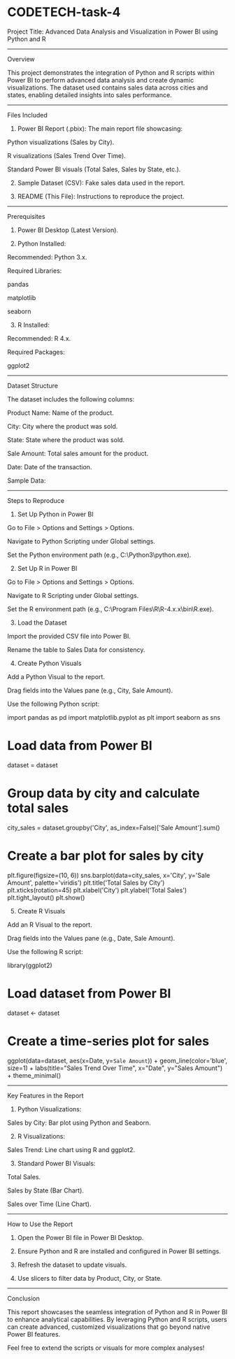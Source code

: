 # CODETECH-task-4



Project Title: Advanced Data Analysis and Visualization in Power BI using Python and R


---

Overview

This project demonstrates the integration of Python and R scripts within Power BI to perform advanced data analysis and create dynamic visualizations. The dataset used contains sales data across cities and states, enabling detailed insights into sales performance.


---

Files Included

1. Power BI Report (.pbix): The main report file showcasing:

Python visualizations (Sales by City).

R visualizations (Sales Trend Over Time).

Standard Power BI visuals (Total Sales, Sales by State, etc.).



2. Sample Dataset (CSV): Fake sales data used in the report.


3. README (This File): Instructions to reproduce the project.




---

Prerequisites

1. Power BI Desktop (Latest Version).


2. Python Installed:

Recommended: Python 3.x.

Required Libraries:

pandas

matplotlib

seaborn




3. R Installed:

Recommended: R 4.x.

Required Packages:

ggplot2






---

Dataset Structure

The dataset includes the following columns:

Product Name: Name of the product.

City: City where the product was sold.

State: State where the product was sold.

Sale Amount: Total sales amount for the product.

Date: Date of the transaction.


Sample Data:


---

Steps to Reproduce

1. Set Up Python in Power BI

Go to File > Options and Settings > Options.

Navigate to Python Scripting under Global settings.

Set the Python environment path (e.g., C:\Python3\python.exe).


2. Set Up R in Power BI

Go to File > Options and Settings > Options.

Navigate to R Scripting under Global settings.

Set the R environment path (e.g., C:\Program Files\R\R-4.x.x\bin\R.exe).


3. Load the Dataset

Import the provided CSV file into Power BI.

Rename the table to Sales Data for consistency.


4. Create Python Visuals

Add a Python Visual to the report.

Drag fields into the Values pane (e.g., City, Sale Amount).

Use the following Python script:

import pandas as pd
import matplotlib.pyplot as plt
import seaborn as sns

# Load data from Power BI
dataset = dataset

# Group data by city and calculate total sales
city_sales = dataset.groupby('City', as_index=False)['Sale Amount'].sum()

# Create a bar plot for sales by city
plt.figure(figsize=(10, 6))
sns.barplot(data=city_sales, x='City', y='Sale Amount', palette='viridis')
plt.title('Total Sales by City')
plt.xticks(rotation=45)
plt.xlabel('City')
plt.ylabel('Total Sales')
plt.tight_layout()
plt.show()


5. Create R Visuals

Add an R Visual to the report.

Drag fields into the Values pane (e.g., Date, Sale Amount).

Use the following R script:

library(ggplot2)

# Load dataset from Power BI
dataset <- dataset

# Create a time-series plot for sales
ggplot(data=dataset, aes(x=Date, y=`Sale Amount`)) +
  geom_line(color='blue', size=1) +
  labs(title="Sales Trend Over Time", x="Date", y="Sales Amount") +
  theme_minimal()



---

Key Features in the Report

1. Python Visualizations:

Sales by City: Bar plot using Python and Seaborn.



2. R Visualizations:

Sales Trend: Line chart using R and ggplot2.



3. Standard Power BI Visuals:

Total Sales.

Sales by State (Bar Chart).

Sales over Time (Line Chart).





---

How to Use the Report

1. Open the Power BI file in Power BI Desktop.


2. Ensure Python and R are installed and configured in Power BI settings.


3. Refresh the dataset to update visuals.


4. Use slicers to filter data by Product, City, or State.




---

Conclusion

This report showcases the seamless integration of Python and R in Power BI to enhance analytical capabilities. By leveraging Python and R scripts, users can create advanced, customized visualizations that go beyond native Power BI features.

Feel free to extend the scripts or visuals for more complex analyses!

